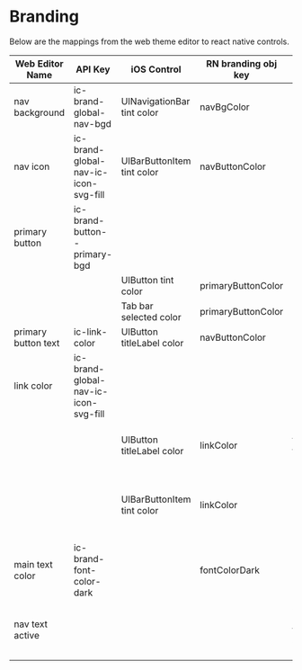 # Branding

Below are the mappings from the web theme editor to react native controls.	

| Web Editor Name | API Key | iOS Control | RN branding obj key | Notes
--- |--- | --- | --- | --- |
| nav background      | ic-brand-global-nav-bgd              | UINavigationBar tint color | navBgColor
| nav icon            | ic-brand-global-nav-ic-icon-svg-fill | UIBarButtonItem tint color | navButtonColor
| primary button      | ic-brand-button--primary-bgd         
|  | | UIButton tint color        | primaryButtonColor
|  | |  Tab bar selected color     | primaryButtonColor
| primary button text | ic-link-color | UIButton titleLabel color  | navButtonColor
| link color       | ic-brand-global-nav-ic-icon-svg-fill | 
|  | | UIButton titleLabel color | linkColor | This is for a link type of button
|  | | UIBarButtonItem tint color | linkColor | Modal bar button items use linkColor
| main text color | ic-brand-font-color-dark |   | fontColorDark | 
| nav text active |  |   | | android uses this for accent color



